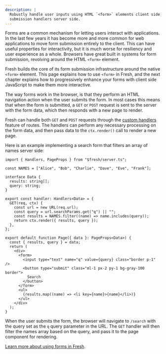 ```yaml
---
description: |
  Robustly handle user inputs using HTML `<form>` elements client side, and form
  submission handlers server side.
---
```


Forms are a common mechanism for letting users interact with applications. In
the last few years it has become more and more common for web applications to
move form submission entirely to the client. This can have useful properties for
interactivity, but it is much worse for resiliency and user experience as a
whole. Browsers have great built in systems for form submission, revolving
around the HTML `<form>` element.

Fresh builds the core of its form submission infrastructure around the native
`<form>` element. This page explains how to use `<form>` in Fresh, and the next
chapter explains how to progressively enhance your forms with client side
JavaScript to make them more interactive.

The way forms work in the browser, is that they perform an HTML navigation
action when the user submits the form. In most cases this means that when the
form is submitted, a `GET` or `POST` request is sent to the server with the form
data, which then responds with a new page to render.

Fresh can handle both `GET` and `POST` requests through the
[custom handlers][custom-handlers] feature of routes. The handlers can perform
any necessary processing on the form data, and then pass data to the
`ctx.render()` call to render a new page.

Here is an example implementing a search form that filters an array of names
server side:

```tsx routes/search.tsx
import { Handlers, PageProps } from "$fresh/server.ts";

const NAMES = ["Alice", "Bob", "Charlie", "Dave", "Eve", "Frank"];

interface Data {
  results: string[];
  query: string;
}

export const handler: Handlers<Data> = {
  GET(req, ctx) {
    const url = new URL(req.url);
    const query = url.searchParams.get("q") || "";
    const results = NAMES.filter((name) => name.includes(query));
    return ctx.render({ results, query });
  },
};

export default function Page({ data }: PageProps<Data>) {
  const { results, query } = data;
  return (
    <div>
      <form>
        <input type="text" name="q" value={query} class="border p-1" />
        <button type="submit" class="ml-1 px-2 py-1 bg-gray-100 border">
          Search
        </button>
      </form>
      <ul>
        {results.map((name) => <li key={name}>{name}</li>)}
      </ul>
    </div>
  );
}
```

When the user submits the form, the browser will navigate to `/search` with the
query set as the `q` query parameter in the URL. The `GET` handler will then
filter the names array based on the query, and pass it to the page component for
rendering.

[Learn more about using forms in Fresh][concepts-forms].

<!-- TODO(lucacasonato): link to todo app example when that is built again -->

[custom-handlers]: /docs/getting-started/custom-handlers
[concepts-forms]: /docs/concepts/forms
